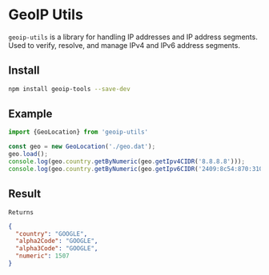 # GeoIP Utils

`geoip-utils` is a library for handling IP addresses and IP address segments. Used to verify, resolve, and manage IPv4
and IPv6 address segments.

## Install

```bash
npm install geoip-tools --save-dev
```

## Example

```javascript
import {GeoLocation} from 'geoip-utils'

const geo = new GeoLocation('./geo.dat');
geo.load();
console.log(geo.country.getByNumeric(geo.getIpv4CIDR('8.8.8.8')));
console.log(geo.country.getByNumeric(geo.getIpv6CIDR('2409:8c54:870:310:0:ff:b0ed:40ac')));
```

## Result

``Returns``

```json
{
  "country": "GOOGLE",
  "alpha2Code": "GOOGLE",
  "alpha3Code": "GOOGLE",
  "numeric": 1507
}

```

